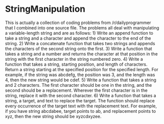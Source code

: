 # StringManipulation
This is actually a collection of coding problems from /r/dailyprogrammer that I combined into one source file. The problems all deal with manipulating a variable-length string and are as follows: 1) Write an append function to take a string and a character and append the character to the end of the string. 2) Write a concatenate function that takes two strings and appends the characters of the second string onto the first. 3) Write a function that takes a string and a number and returns the character at that position in the string with the first character in the string numbered zero. 4) Write a function that takes a string, starting position, and length of characters. Return a string starting at the specified position for the specified length. For example, if the string was abcdefg, the position was 3, and the length was 4, then the new string would be cdef. 5) Write a function that takes a string and 2 characters. The first character should be one in the string, and the second should be a replacement. Wherever the first character is in the string, replace it with the second character. 6) Write a function that takes a string, a target, and text to replace the target. The function should replace every occurrence of the target text with the replacement text. For example, if you have string abcdabee, target points to ab, and replacement points to xyz, then the new string should be xyzcdxyzee.
